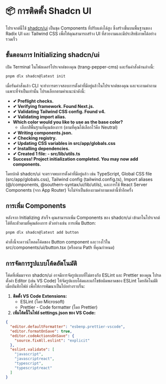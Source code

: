 # **📦 การติดตั้ง Shadcn UI**

โปรเจกต์นี้ใช้ [shadcn/ui](https://ui.shadcn.com/) เป็นชุด Components ที่ปรับแต่งได้สูง ซึ่งสร้างขึ้นบนพื้นฐานของ Radix UI และ Tailwind CSS เพื่อให้คุณสามารถสร้าง UI ที่สวยงามและมีประสิทธิภาพได้อย่างรวดเร็ว

## **ขั้นตอนการ Initializing shadcn/ui**

เปิด Terminal ในโฟลเดอร์โปรเจกต์ของคุณ (trang-pepper-cms) และรันคำสั่งด้านล่างนี้:

```bash
pnpm dlx shadcn@latest init
```

เมื่อรันคำสั่งแล้ว CLI จะทำการตรวจสอบการตั้งค่าที่มีอยู่แล้วในโปรเจกต์ของคุณ และจะถามคำถามเฉพาะที่จำเป็นเท่านั้น โปรดเลือกตามคำแนะนำดังนี้:

- **✔ Preflight checks.**
- **✔ Verifying framework. Found Next.js.**
- **✔ Validating Tailwind CSS config. Found v4.**
- **✔ Validating import alias.**
- **Which color would you like to use as the base color?**
  - เลือกสีพื้นฐานที่คุณต้องการ (ตามที่คุณได้เลือกไว้คือ Neutral)
- **✔ Writing components.json.**
- **✔ Checking registry.**
- **✔ Updating CSS variables in src/app/globals.css**
- **✔ Installing dependencies.**
- **✔ Created 1 file: \- src/lib/utils.ts**
- **Success\! Project initialization completed. You may now add components.**

โดยปกติ shadcn/ui จะตรวจพบการตั้งค่าที่มีอยู่แล้ว เช่น TypeScript, Global CSS file (src/app/globals.css), Tailwind config (tailwind.config.ts), Import aliases (@/components, @southern-syntax/ui/lib/utils), และการใช้ React Server Components (จาก App Router) จึงไม่จำเป็นต้องถามคำถามเหล่านี้ซ้ำอีกครั้ง

## **การเพิ่ม Components**

หลังจาก Initializing สำเร็จ คุณสามารถเพิ่ม Components ของ shadcn/ui เข้ามาในโปรเจกต์ได้ทีละตัวตามที่คุณต้องการ ตัวอย่างเช่น การเพิ่ม Button:

```bash
pnpm dlx shadcn@latest add button
```

คำสั่งนี้จะดาวน์โหลดโค้ดของ Button component และวางไว้ใน src/components/ui/button.tsx (หรือตาม Path ที่คุณกำหนด)

## **การจัดการรูปแบบโค้ดอัตโนมัติ**

โค้ดที่เพิ่มมาจาก shadcn/ui อาจมีการจัดรูปแบบที่ไม่ตรงกับ ESLint และ Prettier ของคุณ โปรดตั้งค่า Editor (เช่น VS Code) ให้จัดรูปแบบโค้ดและแก้ไขข้อผิดพลาดของ ESLint โดยอัตโนมัติเมื่อบันทึกไฟล์ เพื่อให้การพัฒนาเป็นไปอย่างราบรื่น:

1. **ติดตั้ง VS Code Extensions:**
   - ESLint (โดย Microsoft)
   - Prettier \- Code formatter (โดย Prettier)
2. **เพิ่มโค้ดนี้ในไฟล์ settings.json ของ VS Code:**

```json
{
  "editor.defaultFormatter": "esbenp.prettier-vscode",
  "editor.formatOnSave": true,
  "editor.codeActionsOnSave": {
    "source.fixAll.eslint": "explicit"
  },
  "eslint.validate": [
    "javascript",
    "javascriptreact",
    "typescript",
    "typescriptreact"
  ]
}
```
